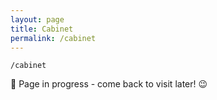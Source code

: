 ```yaml
---
layout: page
title: Cabinet
permalink: /cabinet
---
```


`/cabinet`

🚧 Page in progress - come back to visit later! 😉

<style>
  .wrapper {
    max-width: 58em;
  }
</style>